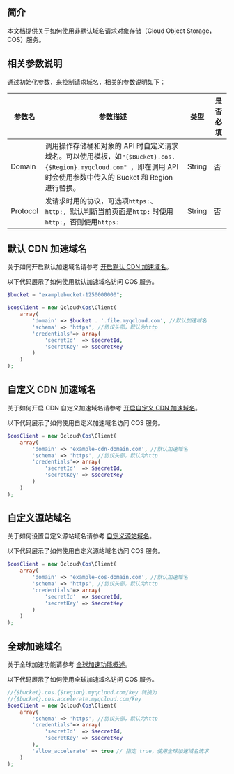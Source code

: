 ## 简介

本文档提供关于如何使用非默认域名请求对象存储（Cloud Object Storage，COS）服务。

## 相关参数说明

通过初始化参数，来控制请求域名，相关的参数说明如下：

| 参数名                 | 参数描述                                                     | 类型     | 是否必填 |
| ---------------------- | ------------------------------------------------------------ | -------- | ---- |
| Domain                 | 调用操作存储桶和对象的 API 时自定义请求域名。可以使用模板，如`"{$Bucket}.cos.{$Region}.myqcloud.com" `，即在调用 API 时会使用参数中传入的 Bucket 和 Region 进行替换。 | String   | 否   |
| Protocol               | 发请求时用的协议，可选项`https:`、`http:`，默认判断当前页面是`http:` 时使用`http:`，否则使用`https:` | String   | 否   |

## 默认 CDN 加速域名

关于如何开启默认加速域名请参考 [开启默认 CDN 加速域名](https://intl.cloud.tencent.com/document/product/436/31505)。

以下代码展示了如何使用默认加速域名访问 COS 服务。

```php
$bucket = "examplebucket-1250000000";

$cosClient = new Qcloud\Cos\Client(
    array(
        'domain' => $bucket . '.file.myqcloud.com', //默认加速域名
        'schema' => 'https', //协议头部，默认为http
        'credentials'=> array(
            'secretId'  => $secretId,
            'secretKey' => $secretKey
        )
    )
);
```

## 自定义 CDN 加速域名

关于如何开启 CDN 自定义加速域名请参考 [开启自定义 CDN 加速域名](https://intl.cloud.tencent.com/document/product/436/31506)。

以下代码展示了如何使用自定义加速域名访问 COS 服务。

```php
$cosClient = new Qcloud\Cos\Client(
    array(
        'domain' => 'example-cdn-domain.com', //默认加速域名
        'schema' => 'https', //协议头部，默认为http
        'credentials'=> array(
            'secretId'  => $secretId,
            'secretKey' => $secretKey
        )
    )
);
```

## 自定义源站域名

关于如何设置自定义源站域名请参考 [自定义源站域名](https://intl.cloud.tencent.com/document/product/436/31507)。

以下代码展示了如何使用自定义源站域名访问 COS 服务。

```php
$cosClient = new Qcloud\Cos\Client(
    array(
        'domain' => 'example-cos-domain.com', //默认加速域名
        'schema' => 'https', //协议头部，默认为http
        'credentials'=> array(
            'secretId'  => $secretId,
            'secretKey' => $secretKey
        )
    )
);
```

## 全球加速域名

关于全球加速功能请参考 [全球加速功能概述](https://intl.cloud.tencent.com/document/product/436/33409)。

以下代码展示了如何使用全球加速域名访问 COS 服务。

```php
//{$bucket}.cos.{$region}.myqcloud.com/key 转换为
//{$bucket}.cos.accelerate.myqcloud.com/key
$cosClient = new Qcloud\Cos\Client(
    array(
        'schema' => 'https', //协议头部，默认为http
        'credentials'=> array(
            'secretId'  => $secretId,
            'secretKey' => $secretKey
        ),
        'allow_accelerate' => true // 指定 true，使用全球加速域名请求
    )
);
```
